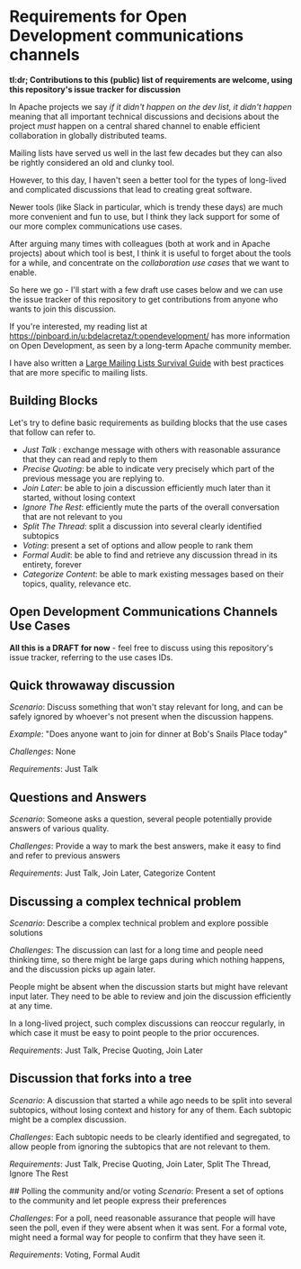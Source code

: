 # Requirements for Open Development communications channels

**tl:dr; Contributions to this (public) list of requirements are welcome, using this repository's issue tracker for discussion**

In Apache projects we say _if it didn't happen on the dev list, it didn't happen_ meaning that all important technical discussions and decisions about the project _must_ happen on a central shared channel to enable efficient collaboration in globally distributed teams.

Mailing lists have served us well in the last few decades but they can also be rightly considered an old and clunky tool.

However, to this day, I haven't seen a better tool for the types of long-lived and complicated discussions that lead to creating great software.

Newer tools (like Slack in particular, which is trendy these days) are much more convenient and fun to use, but I think they lack support for some of our more complex communications use cases.

After arguing many times with colleagues (both at work and in Apache projects) about which tool is best, I think it is useful to forget about the tools for a while, and concentrate on the _collaboration use cases_ that we want to enable.

So here we go - I'll start with a few draft use cases below and we can use the issue tracker of this repository to get contributions from anyone who wants to join this discussion.

If you're interested, my reading list at https://pinboard.in/u:bdelacretaz/t:opendevelopment/ has more information on Open Development, as seen by a long-term Apache community member.

I have also written a [Large Mailing Lists Survival Guide](http://blogs.adobe.com/opendev/2014/05/28/large-mailing-lists-survival-guide/) with best practices that are more specific to mailing lists.

## Building Blocks
Let's try to define basic requirements as building blocks that the use cases that follow can refer to.

* *Just Talk* : exchange message with others with reasonable assurance that they can read and reply to them
* *Precise Quoting*: be able to indicate very precisely which part of the previous message you are replying to.
* *Join Later*: be able to join a discussion efficiently much later than it started, without losing context
* *Ignore The Rest*: efficiently mute the parts of the overall conversation that are not relevant to you
* *Split The Thread*: split a discussion into several clearly identified subtopics
* *Voting*: present a set of options and allow people to rank them
* *Formal Audit*: be able to find and retrieve any discussion thread in its entirety, forever
* *Categorize Content*: be able to mark existing messages based on their topics, quality, relevance etc.

## Open Development Communications Channels Use Cases

**All this is a DRAFT for now** - feel free to discuss using this repository's issue tracker, referring to the use cases IDs.

## Quick throwaway discussion
_Scenario_: Discuss something that won't stay relevant for long, and can be safely ignored by whoever's not present when the discussion happens.

_Example_: "Does anyone want to join for dinner at Bob's Snails Place today"

_Challenges_: None

_Requirements_: Just Talk

## Questions and Answers
_Scenario_: Someone asks a question, several people potentially provide answers of various quality.

_Challenges_: Provide a way to mark the best answers, make it easy to find and refer to previous answers

_Requirements_: Just Talk, Join Later, Categorize Content

## Discussing a complex technical problem
_Scenario_:  Describe a complex technical problem and explore possible solutions

_Challenges_: 
The discussion can last for a long time and people need thinking time, so there might be large gaps during which nothing happens, and the discussion picks up again later.

People might be absent when the discussion starts but might have relevant input later. They need to be able to review and join the discussion efficiently at any time.

In a long-lived project, such complex discussions can reoccur regularly, in which case it must be easy to point people to the prior occurences.

_Requirements_: Just Talk, Precise Quoting, Join Later

## Discussion that forks into a tree
_Scenario_: A discussion that started a while ago needs to be split into several subtopics, without losing context and history for any of them. Each subtopic might be a complex discussion.

_Challenges_: Each subtopic needs to be clearly identified and segregated, to allow people from ignoring the subtopics that are not relevant to them.

_Requirements_: Just Talk, Precise Quoting, Join Later, Split The Thread, Ignore The Rest

## Polling the community and/or voting
_Scenario_:  Present a set of options to the community and let people express their preferences

_Challenges_: For a poll, need reasonable assurance that people will have seen the poll, even if they were absent when it was sent. For a formal vote, might need a formal way for people to confirm that they have seen it.

_Requirements_: Voting, Formal Audit
